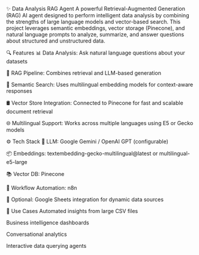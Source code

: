 ✨ Data Analysis RAG Agent
A powerful Retrieval-Augmented Generation (RAG) AI agent designed to perform intelligent data analysis by combining the strengths of large language models and vector-based search. This project leverages semantic embeddings, vector storage (Pinecone), and natural language prompts to analyze, summarize, and answer questions about structured and unstructured data.

🔍 Features
📊 Data Analysis: Ask natural language questions about your datasets

🔎 RAG Pipeline: Combines retrieval and LLM-based generation

🧠 Semantic Search: Uses multilingual embedding models for context-aware responses

🛢️ Vector Store Integration: Connected to Pinecone for fast and scalable document retrieval

🌐 Multilingual Support: Works across multiple languages using E5 or Gecko models

⚙️ Tech Stack
🧠 LLM: Google Gemini / OpenAI GPT (configurable)

📦 Embeddings: textembedding-gecko-multilingual@latest or multilingual-e5-large

📚 Vector DB: Pinecone

🔁 Workflow Automation: n8n

📝 Optional: Google Sheets integration for dynamic data sources

🚀 Use Cases
Automated insights from large CSV files

Business intelligence dashboards

Conversational analytics

Interactive data querying agents

